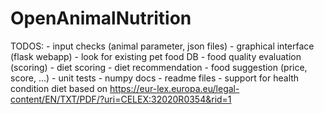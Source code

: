 # OpenAnimalNutrition

TODOS:
    - input checks (animal parameter, json files)
    - graphical interface (flask webapp)
    - look for existing pet food DB
    - food quality evaluation (scoring)
    - diet scoring
    - diet recommendation
    - food suggestion (price, score, ...)
    - unit tests
    - numpy docs
    - readme files
    - support for health condition diet based on https://eur-lex.europa.eu/legal-content/EN/TXT/PDF/?uri=CELEX:32020R0354&rid=1
